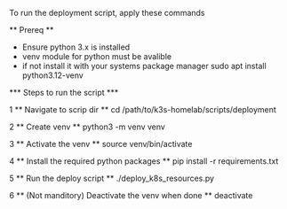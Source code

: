 To run the deployment script, apply these commands

** Prereq **
* Ensure python 3.x is installed 
* venv module for python must be avalible
* if not install it with your systems package manager 
    sudo apt install python3.12-venv

*** Steps to run the script ***

1 ** Navigate to scrip dir **
  cd /path/to/k3s-homelab/scripts/deployment

2 ** Create venv **
  python3 -m venv venv

3 ** Activate the venv **
  source venv/bin/activate

4 ** Install the required python packages **
  pip install -r requirements.txt

5 ** Run the deploy script **
  ./deploy_k8s_resources.py

6 ** (Not manditory) Deactivate the venv when done **
  deactivate
